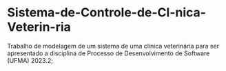 # Sistema-de-Controle-de-Cl-nica-Veterin-ria
Trabalho de modelagem de um sistema de uma clínica veterinária para ser apresentado a disciplina de Processo de Desenvolvimento de Software (UFMA) 2023.2;
